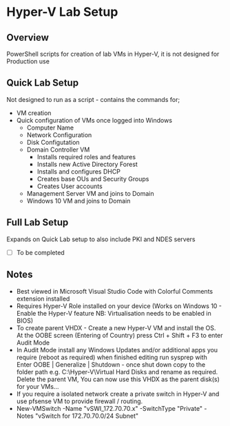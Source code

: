 # Hyper-V Lab Setup
## Overview
 PowerShell scripts for creation of lab VMs in Hyper-V, it is not designed for Production use

## Quick Lab Setup
 Not designed to run as a script - contains the commands for;
 * VM creation
 * Quick configuration of VMs once logged into Windows
   * Computer Name
   * Network Configuration
   * Disk Configutation
   * Domain Controller VM
     * Installs required roles and features
     * Installs new Active Directory Forest
     * Installs and configures DHCP
     * Creates base OUs and Security Groups
     * Creates User accounts
   * Management Server VM and joins to Domain
   * Windows 10 VM and joins to Domain

## Full Lab Setup
 Expands on Quick Lab setup to also include PKI and NDES servers
 - [ ] To be completed

## Notes
 * Best viewed in Microsoft Visual Studio Code with Colorful Comments extension installed
 * Requires Hyper-V Role installed on your device (Works on Windows 10 - Enable the Hyper-V feature NB: Virtualisation needs to be enabled in BIOS)
 * To create parent VHDX - Create a new Hyper-V VM and install the OS. At the OOBE screen (Entering of Country) press Ctrl + Shift + F3 to enter Audit Mode
 * In Audit Mode install any Windows Updates and/or additional apps you require (reboot as required) when finished editing run sysprep with Enter OOBE | Generalize | Shutdown - once shut down copy to the folder path e.g. C:\Hyper-V\Virtual Hard Disks and rename as required. Delete the parent VM, You can now use this VHDX as the parent disk(s) for your VMs... 
 * If you require a isolated network create a private switch in Hyper-V and use pfsense VM to provide firewall / routing.  
 * New-VMSwitch -Name "vSWI_172.70.70.x" -SwitchType "Private" -Notes "vSwitch for 172.70.70.0/24 Subnet"